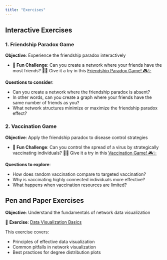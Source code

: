 ```yaml
---
title: "Exercises"
---
```


## Interactive Exercises

### 1. Friendship Paradox Game
**Objective**: Experience the friendship paradox interactively

- **🎉 Fun Challenge**: Can you create a network where your friends have the most friends? 🤔💡 Give it a try in this [Friendship Paradox Game! 🎮✨](../assets/vis/friendship-paradox-game.html)

**Questions to consider**:
- Can you create a network where the friendship paradox is absent?
- In other words, can you create a graph where your friends have the same number of friends as you?
- What network structures minimize or maximize the friendship paradox effect?

### 2. Vaccination Game
**Objective**: Apply the friendship paradox to disease control strategies

- **🎉 Fun Challenge**: Can you control the spread of a virus by strategically vaccinating individuals? 🤔💡 Give it a try in this [Vaccination Game! 🎮✨](../assets/vis/vaccination-game.html)

**Questions to explore**:
- How does random vaccination compare to targeted vaccination?
- Why is vaccinating highly connected individuals more effective?
- What happens when vaccination resources are limited?

## Pen and Paper Exercises

**Objective**: Understand the fundamentals of network data visualization

📝 **Exercise**: [Data Visualization Basics](./pen-and-paper/exercise.pdf)

This exercise covers:
- Principles of effective data visualization
- Common pitfalls in network visualization
- Best practices for degree distribution plots

